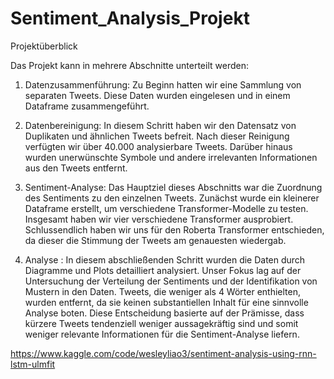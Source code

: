 # Sentiment_Analysis_Projekt
Projektüberblick

Das Projekt kann in mehrere Abschnitte unterteilt werden:

1. Datenzusammenführung:
Zu Beginn hatten wir eine Sammlung von separaten Tweets. Diese Daten wurden eingelesen und in einem Dataframe zusammengeführt.

2. Datenbereinigung:
In diesem Schritt haben wir den Datensatz von Duplikaten und ähnlichen Tweets befreit. Nach dieser Reinigung verfügten wir über 40.000 analysierbare Tweets.
Darüber hinaus wurden unerwünschte Symbole und andere irrelevanten Informationen aus den Tweets entfernt.

3. Sentiment-Analyse:
Das Hauptziel dieses Abschnitts war die Zuordnung des Sentiments zu den einzelnen Tweets.
Zunächst wurde ein kleinerer Dataframe erstellt, um verschiedene Transformer-Modelle zu testen.
Insgesamt haben wir vier verschiedene Transformer ausprobiert.
Schlussendlich haben wir uns für den Roberta Transformer entschieden, da dieser die Stimmung der Tweets am genauesten wiedergab.

4. Analyse :
In diesem abschließenden Schritt wurden die Daten durch Diagramme und Plots detailliert analysiert. Unser Fokus lag auf der Untersuchung der 
Verteilung der Sentiments und der Identifikation von Mustern in den Daten. Tweets, die weniger als 4 Wörter enthielten, wurden entfernt, da sie 
keinen substantiellen Inhalt für eine sinnvolle Analyse boten. Diese Entscheidung basierte auf der Prämisse, dass kürzere Tweets tendenziell weniger 
aussagekräftig sind und somit weniger relevante Informationen für die Sentiment-Analyse liefern.

https://www.kaggle.com/code/wesleyliao3/sentiment-analysis-using-rnn-lstm-ulmfit
